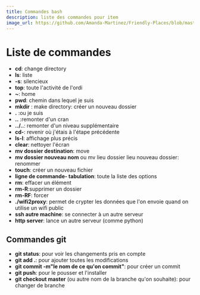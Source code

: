 ```yaml
---
title: Commandes bash
description: liste des commandes pour item
image_url: https://github.com/Amanda-Martinez/Friendly-Places/blob/master/fiches/img/commande-bash.jpg?raw=true
---
```


# Liste de commandes

* **cd**: change directory
* **ls**: liste
* **-s**: silencieux
* **top**: toute l'activité de l'ordi
* **~**: home
* **pwd**: chemin dans lequel je suis
* **mkdir** : make directory: créer un nouveau dossier
* **.** :ou je suis
* **..** :remonter d'un cran
* **../..**: remonter d'un niveau supplémentaire
* **cd-**: revenir où j'étais à l'étape précédente
* **ls-l**: affichage plus précis
* **clear**: nettoyer l'écran
* **mv dossier destination**: move 
* **mv dossier nouveau nom** ou mv lieu dossier lieu nouveau dossier: renommer
* **touch**: créer un nouveau fichier
* **ligne de commande- tabulation**: toute la liste des options
* **rm**: effacer un élément
* **rm-R**:supprimer un dossier
* **rm-RF**: forcer
* **./wifi2proxy**: permet de crypter les données que l'on envoie quand on utilise un wifi public
* **ssh autre machine**: se connecter à un autre serveur
* **http server**: lance un autre serveur (comme python)

## Commandes git

* **git status**: pour voir les changements pris en compte
* **git add .**: pour ajouter toutes les modifications
* **git commit -m"le nom de ce qu'on commit"**: pour créer un commit
* **git push**: pour le pousser et l'installer
* **git checkout master** (ou autre nom de la branche qu'on souhaite): pour changer de branche
